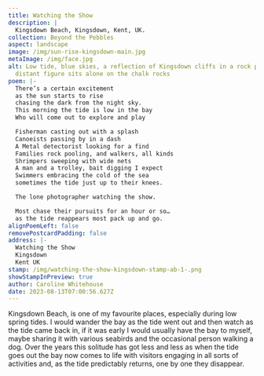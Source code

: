 ```yaml
---
title: Watching the Show
description: |
  Kingsdown Beach, Kingsdown, Kent, UK.
collection: Beyond the Pebbles
aspect: landscape
image: /img/sun-rise-kingsdown-main.jpg
metaImage: /img/face.jpg
alt: Low tide, blue skies, a reflection of Kingsdown cliffs in a rock pool, a
  distant figure sits alone on the chalk rocks
poem: |-
  There’s a certain excitement
  as the sun starts to rise 
  chasing the dark from the night sky.
  This morning the tide is low in the bay
  Who will come out to explore and play

  Fisherman casting out with a splash
  Canoeists passing by in a dash
  A Metal detectorist looking for a find
  Families rock pooling, and walkers, all kinds
  Shrimpers sweeping with wide nets
  A man and a trolley, bait digging I expect
  Swimmers embracing the cold of the sea
  sometimes the tide just up to their knees.

  The lone photographer watching the show.

  Most chase their pursuits for an hour or so…
  as the tide reappears most pack up and go.
alignPoemLeft: false
removePostcardPadding: false
address: |-
  Watching the Show
  Kingsdown
  Kent UK
stamp: /img/watching-the-show-kingsdown-stamp-ab-1-.png
showStampInPreview: true
author: Caroline Whitehouse
date: 2023-08-13T07:00:56.627Z
---
```

Kingsdown Beach, is one of my favourite places, especially during low spring tides.
I would wander the bay as the tide went out and then watch as the tide came back in, if it was early I would usually have the bay to myself, maybe sharing it with various seabirds and the occasional person walking a dog.
Over the years this solitude has got less and less as when the tide goes out the bay now comes to life with visitors engaging in all sorts of activities and, as the tide predictably returns, one by one they disappear.